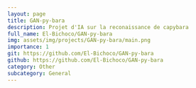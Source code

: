 ```yaml
---
layout: page
title: GAN-py-bara
description: Projet d'IA sur la reconaissance de capybara
full_name: El-Bichoco/GAN-py-bara
img: assets/img/projects/GAN-py-bara/main.png
importance: 1
git: https://github.com/El-Bichoco/GAN-py-bara
github: https://github.com/El-Bichoco/GAN-py-bara
category: Other
subcategory: General
---
```




